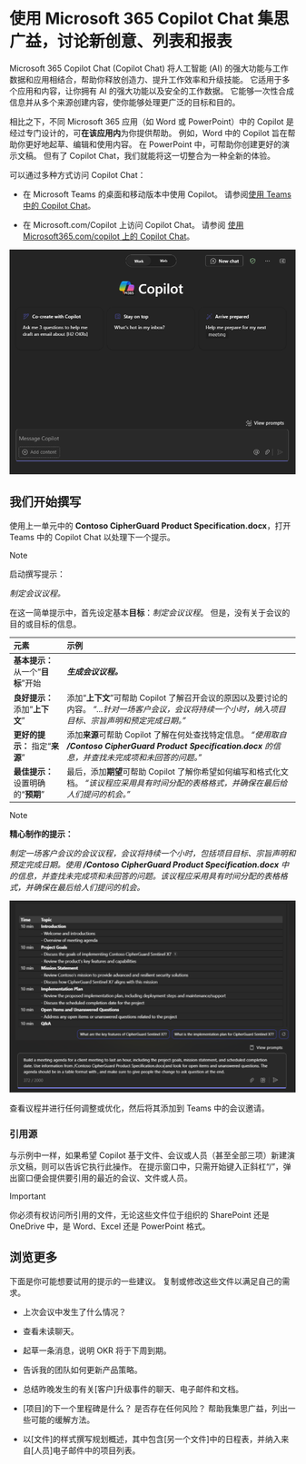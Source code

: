 # 使用 Microsoft 365 Copilot Chat 集思广益，讨论新创意、列表和报表

Microsoft 365 Copilot Chat  (Copilot Chat) 将人工智能 (AI) 的强大功能与工作数据和应用相结合，帮助你释放创造力、提升工作效率和升级技能。 它适用于多个应用和内容，让你拥有 AI 的强大功能以及安全的工作数据。 它能够一次性合成信息并从多个来源创建内容，使你能够处理更广泛的目标和目的。

相比之下，不同 Microsoft 365 应用（如 Word 或 PowerPoint）中的 Copilot 是经过专门设计的，可**在该应用内**为你提供帮助。 例如，Word 中的 Copilot 旨在帮助你更好地起草、编辑和使用内容。 在 PowerPoint 中，可帮助你创建更好的演示文稿。 但有了 Copilot Chat，我们就能将这一切整合为一种全新的体验。

可以通过多种方式访问 Copilot Chat：

- 在 Microsoft Teams 的桌面和移动版本中使用 Copilot。 请参阅[使用 Teams 中的 Copilot Chat](https://support.microsoft.com/topic/open-microsoft-365-chat-in-teams-c6de0a62-4f9e-479d-b5f2-af036e342181)。

- 在 Microsoft.com/Copilot 上访问 Copilot Chat。 请参阅 [使用 Microsoft365.com/copilot 上的 Copilot Chat](https://support.microsoft.com/topic/use-microsoft-365-chat-at-microsoft365-com-or-in-the-microsoft-365-office-app-4a2538f9-962f-4c7c-a368-f6006bc13d6f)。

![Microsoft Teams 中的 Copilot Chat 体验的屏幕截图。](../media/create_copilot-chat-experience-teams.png)

## 我们开始撰写

使用上一单元中的 **Contoso CipherGuard Product Specification.docx**，打开 Teams 中的 Copilot Chat 以处理下一个提示。

> [!NOTE]
> 启动撰写提示：
>
> _制定会议议程。_

在这一简单提示中，首先设定基本**目标**：_制定会议议程_。 但是，没有关于会议的目的或目标的信息。

| 元素 | 示例 |
| :------ | :------- |
| **基本提示：** 从一个“**目标**”开始 | **_生成会议议程。_** |
| **良好提示：** 添加“**上下文**” | 添加“**上下文**”可帮助 Copilot 了解召开会议的原因以及要讨论的内容。 _“...针对一场客户会议，会议将持续一个小时，纳入项目目标、宗旨声明和预定完成日期。”_ |
| **更好的提示：** 指定“**来源**” | 添加**来源**可帮助 Copilot 了解在何处查找特定信息。 _“使用取自 **/Contoso CipherGuard Product Specification.docx** 的信息，并查找未完成项和未回答的问题。”_ |
| **最佳提示：** 设置明确的“**预期**” | 最后，添加**期望**可帮助 Copilot 了解你希望如何编写和格式化文档。 _“该议程应采用具有时间分配的表格格式，并确保在最后给人们提问的机会。”_ |

> [!NOTE]
> **精心制作的提示：**
>
> _制定一场客户会议的会议议程，会议将持续一个小时，包括项目目标、宗旨声明和预定完成日期。使用 **/Contoso CipherGuard Product Specification.docx** 中的信息，并查找未完成项和未回答的问题。该议程应采用具有时间分配的表格格式，并确保在最后给人们提问的机会。_

![使用 Teams 中的 Copilot Chat 针对示例文档创建的提示结果的屏幕截图。](../media/create_copilot-chat-draft-agenda-teams.png)

查看议程并进行任何调整或优化，然后将其添加到 Teams 中的会议邀请。

### 引用源

与示例中一样，如果希望 Copilot 基于文件、会议或人员（甚至全部三项）新建演示文稿，则可以告诉它执行此操作。 在提示窗口中，只需开始键入正斜杠“/”，弹出窗口便会提供要引用的最近的会议、文件或人员。

> [!IMPORTANT]
> 你必须有权访问所引用的文件，无论这些文件位于组织的 SharePoint 还是 OneDrive 中，是 Word、Excel 还是 PowerPoint 格式。

## 浏览更多

下面是你可能想要试用的提示的一些建议。 复制或修改这些文件以满足自己的需求。

- 上次会议中发生了什么情况？

- 查看未读聊天。

- 起草一条消息，说明 OKR 将于下周到期。

- 告诉我的团队如何更新产品策略。

- 总结昨晚发生的有关[客户]升级事件的聊天、电子邮件和文档。

- [项目]的下一个里程碑是什么？ 是否存在任何风险？ 帮助我集思广益，列出一些可能的缓解方法。

- 以[文件]的样式撰写规划概述，其中包含[另一个文件]中的日程表，并纳入来自[人员]电子邮件中的项目列表。
